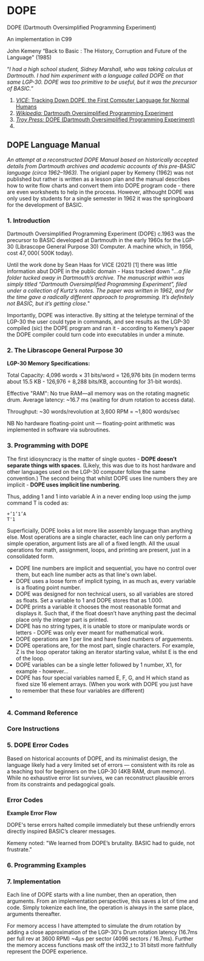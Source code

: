 # DOPE 
DOPE (Dartmouth Oversimplified Programming Experiment) 

An implementation in C99

John Kemeny “Back to Basic : The History, Corruption and Future of the Language" (1985) 

“_I had a high school student, Sidney Marshall, who was taking calculus at Dartmouth. I had him experiment with a language called DOPE on that same LGP-30. DOPE was too primitive to be useful, but it was the precursor of BASIC._”

1. [_VICE_: Tracking Down DOPE, the First Computer Language for Normal Humans](https://www.vice.com/en/article/tracking-down-dope-the-first-computer-language-for-normal-humans/)
2. [_Wikipedia:_ Dartmouth Oversimplified Programming Experiment](https://en.wikipedia.org/wiki/Dartmouth_Oversimplified_Programming_Experiment)
3. [_Troy Press:_ DOPE (Dartmouth Oversimplified Programming Experiment)](https://troypress.com/dope-dartmouth-oversimplified-programming-experiment/)
4. 
## DOPE Language Manual
*An attempt at a reconstructed DOPE Manual based on historically accepted details from Dartmouth archives and academic accounts of this pre-BASIC language (circa 1962–1963).*
The origianl paper by Kemeny (1962) was not published but rather is written as a lesson plan and the manual describes how to write flow charts and convert them into DOPE program code - there are even worksheets to help in the process. However, althought DOPE was only used by students for a single semester in 1962 it was the springboard for the development of BASIC.


### 1. Introduction
Dartmouth Oversimplified Programming Experiment (DOPE) c.1963 was the precursor to BASIC developed at Dartmouth in the early 1960s for the LGP-30 (Librascope General Purpose 30) Computer. A machine which, in 1956, cost $47,000 (~$500K today).

Until the work done by Sean Haas for VICE (2021) [1] there was little information abut DOPE in the public domain - Hass tracked down "_...a file folder tucked away in Dartmouth’s archive. The manuscript within was simply titled “Dartmouth Oversimplified Programming Experiment”, filed under a collection of Kurtz’s notes. The paper was written in 1962, and for the time gave a radically different approach to programming. It’s definitely not BASIC, but it’s getting close._"

Importantly, DOPE was interactive. By sitting at the teletype terminal of the LGP-30 the user could type in commands, and see results as the LGP-30 compiled (sic) the DOPE program and ran it - according to Kemeny’s paper the DOPE compiler could turn code into executables in under a minute.

### 2. The Librascope General Purpose 30 

**LGP-30 Memory Specifications:**

Total Capacity: 4,096 words × 31 bits/word = 126,976 bits (in modern terms about 15.5 KB - 126,976 ÷ 8,288 bits/KB, accounting for 31-bit words).

Effective "RAM": No true RAM—all memory was on the rotating magnetic drum. Average latency: ~16.7 ms (waiting for drum rotation to access data).

Throughput: ~30 words/revolution at 3,600 RPM = ~1,800 words/sec

NB No hardware floating-point unit — floating-point arithmetic was implemented in software via subroutines.

### 3. Programming with DOPE
The first idiosyncracy is the matter of single quotes - **DOPE doesn’t separate things with spaces**. 
(Likely, this was due to its host hardware and other languages used on the LGP-30 computer follow the same convention.) 
The second being that whilst DOPE uses line numbers they are implicit - **DOPE uses implicit line numbering**.

Thus, adding 1 and 1 into variable A in a never ending loop using the jump command T is coded as:
```
+’1’1’A
T'1
```
Superficially, DOPE looks a lot more like assembly language than anything else. Most operations are a single character, each line can only perform a simple operation, argument lists are all of a fixed length. All the usual operations for math, assignment, loops, and printing are present, just in a consolidated form.

+ DOPE line numbers are implicit and sequential, you have no control over them, but each line number acts as that line's own label.
+ DOPE uses a loose form of implicit typing, in as much as, every variable is a floating point number.
+ DOPE was designed for non technical users, so all variables are stored as floats. Set a variable to 1 and DOPE stores that as 1.000.
+ DOPE prints a variable it chooses the most reasonable format and displays it. Such that, if the float doesn’t have anything past the decimal place only the integer part is printed.
+ DOPE has no string types, it is unable to store or manipulate words or letters - DOPE was only ever meant for mathematical work.
+ DOPE operations are 1 per line and have fixed numbers of arguements.
+ DOPE operations are, for the most part, single characters. For example, Z is the loop operator taking an iterator starting value, whilst E is the end of the loop.
+ DOPE variables can be a single letter followed by 1 number, X1, for example - however...
+ DOPE has four special variables named E, F, G, and H which stand as fixed size 16 element arrays. (When you work with DOPE you just have to remember that these four variables are different)
+ 

### 4. Command Reference

### Core Instructions


### 5. DOPE Error Codes
Based on historical accounts of DOPE, and its minimalist design, the language likely had a very limited set of errors — consistent with its role as a teaching tool for beginners on the LGP-30 (4KB RAM, drum memory). While no exhaustive error list survives, we can reconstruct plausible errors from its constraints and pedagogical goals. 

### Error Codes


**Example Error Flow**

DOPE's terse errors halted compile immediately but these unfriendly errors directly inspired BASIC’s clearer messages. 

Kemeny noted: "We learned from DOPE’s brutality. BASIC had to guide, not frustrate."

### 6. Programming Examples

### 7. Implementation
Each line of DOPE starts with a line number, then an operation, then arguments. From an implementation perspective, this saves a lot of time and code. Simply tokenize each line, the operation is always in the same place, arguments thereafter.
  
For memory access I have attempted to simulate the drum rotation by adding a close approximation of the LGP-30's Drum rotation latency (16.7ms per full rev at 3600 RPM) ~4µs per sector (4096 sectors / 16.7ms). Further the memory access functions mask off the int32_t to 31 bitstl more faithfully represent the DOPE experience.
